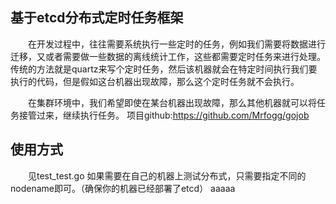 <h2>基于etcd分布式定时任务框架</h2>

&emsp;&emsp;在开发过程中，往往需要系统执行一些定时的任务，例如我们需要将数据进行迁移，又或者需要做一些数据的离线统计工作，这些都需要定时任务来进行处理。传统的方法就是quartz来写个定时任务，然后该机器就会在特定时间执行我们要执行的代码，但是假如这台机器出现故障，那么这个定时任务就不会执行。 

　　在集群环境中，我们希望即使在某台机器出现故障，那么其他机器就可以将任务接管过来，继续执行任务。 
项目github:https://github.com/Mrfogg/gojob
<h2>使用方式</h2>
&emsp;&emsp;见test_test.go 如果需要在自己的机器上测试分布式，只需要指定不同的nodename即可。（确保你的机器已经部署了etcd）
aaaaa